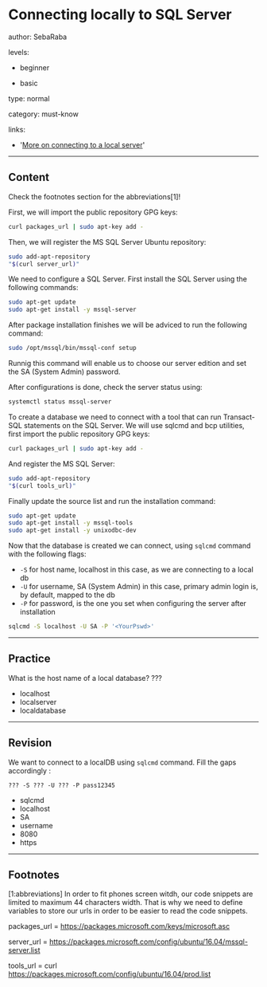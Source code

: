# Connecting locally to SQL Server
author: SebaRaba

levels:

  - beginner

  - basic

type: normal

category: must-know

links:

  - '[More on connecting to a local server](https://docs.microsoft.com/en-us/sql/database-engine/configure-windows/sql-server-2016-express-localdb)'

---
## Content

Check the footnotes section for the abbreviations[1]!

First, we will import the public repository GPG keys:
```bash
curl packages_url | sudo apt-key add -
```
Then, we will register the MS SQL Server Ubuntu repository:
```bash
sudo add-apt-repository
"$(curl server_url)"
```

We need to configure a SQL Server. First install the SQL Server using the following commands:
```bash
sudo apt-get update
sudo apt-get install -y mssql-server
```

After package installation finishes we will be adviced to run the following command:
```bash
sudo /opt/mssql/bin/mssql-conf setup
```
Runnig this command will enable us to choose our server edition and set the SA (System Admin) password.

After configurations is done, check the server status using:
```bash
systemctl status mssql-server
```

To create a database we need to connect with a tool that can run Transact-SQL statements on the SQL Server. We will use sqlcmd and bcp utilities, first import the public repository GPG keys:
```bash
curl packages_url | sudo apt-key add -
```
And register the MS SQL Server:
```bash
sudo add-apt-repository
"$(curl tools_url)"
```
Finally update the source list and run the installation command:
```bash
sudo apt-get update
sudo apt-get install -y mssql-tools
sudo apt-get install -y unixodbc-dev
```

Now that the database is created we can connect, using `sqlcmd` command with the following flags:
- `-S` for host name, localhost in this case, as we are connecting to a local db
- `-U` for username, SA (System Admin) in this case, primary admin login is, by default, mapped to the db
- `-P` for password, is the one you set when configuring the server after installation

```bash
sqlcmd -S localhost -U SA -P '<YourPswd>'
```

---
## Practice

What is the host name of a local database?
???

* localhost
* localserver
* localdatabase

---
## Revision

We want to connect to a localDB using `sqlcmd` command. Fill the gaps accordingly :
```
??? -S ??? -U ??? -P pass12345
```

* sqlcmd
* localhost
* SA
* username
* 8080
* https

---
## Footnotes

[1:abbreviations]
In order to fit phones screen witdh, our code snippets are limited to maximum 44 characters width. That is why we need to define variables to store our urls in order to be easier to read the code snippets.

packages_url = https://packages.microsoft.com/keys/microsoft.asc

server_url = https://packages.microsoft.com/config/ubuntu/16.04/mssql-server.list

tools_url = curl https://packages.microsoft.com/config/ubuntu/16.04/prod.list
